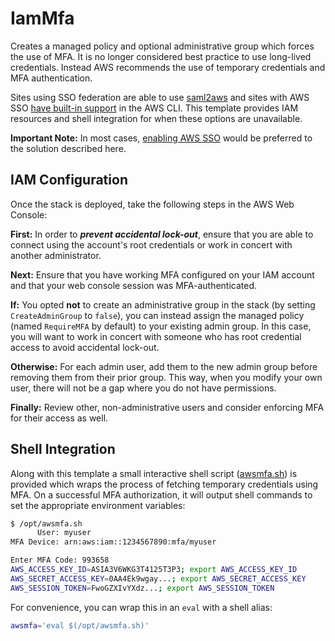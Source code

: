 # IamMfa

Creates a managed policy and optional administrative group which forces the use
of MFA. It is no longer considered best practice to use long-lived credentials.
Instead AWS recommends the use of temporary credentials and MFA authentication.

Sites using SSO federation are able to use
[saml2aws](https://github.com/Versent/saml2aws) and sites with AWS SSO 
[have built-in support](https://docs.aws.amazon.com/cli/latest/userguide/cli-configure-sso.html)
in the AWS CLI. This template provides IAM resources and shell integration
for when these options are unavailable.

**Important Note:** In most cases, 
                    [enabling AWS SSO](https://docs.aws.amazon.com/singlesignon/latest/userguide/step1.html)
                    would be preferred to the solution described here.
          
## IAM Configuration

Once the stack is deployed, take the following steps in the AWS Web Console:

**First:** In order to **_prevent accidental lock-out_**, ensure that you are able
           to connect using the account's root credentials or work in concert
           with another administrator.
           
**Next:** Ensure that you have working MFA configured on your IAM account and
          that your web console session was MFA-authenticated.
           
**If:** You opted **not** to create an administrative group in the stack (by
        setting `CreateAdminGroup` to `false`), you can instead assign the
        managed policy (named `RequireMFA` by default) to your existing admin
        group. In this case, you will want to work in concert with someone who
        has root credential access to avoid accidental lock-out.
        
**Otherwise:** For each admin user, add them to the new admin group before
               removing them from their prior group. This way, when you modify
               your own user, there will not be a gap where you do not have
               permissions.
               
**Finally:** Review other, non-administrative users and consider enforcing MFA
             for their access as well.
          
## Shell Integration

Along with this template a small interactive shell script
([awsmfa.sh](awsmfa.sh)) is provided which wraps the process of fetching
temporary credentials using MFA. On a successful MFA authorization, it will
output shell commands to set the appropriate environment variables:

``` bash
$ /opt/awsmfa.sh
      User: myuser
MFA Device: arn:aws:iam::1234567890:mfa/myuser

Enter MFA Code: 993658
AWS_ACCESS_KEY_ID=ASIA3V6WKG3T4125T3P3; export AWS_ACCESS_KEY_ID
AWS_SECRET_ACCESS_KEY=0AA4Ek9wgay...; export AWS_SECRET_ACCESS_KEY
AWS_SESSION_TOKEN=FwoGZXIvYXdz...; export AWS_SESSION_TOKEN
```

For convenience, you can wrap this in an `eval` with a shell alias:

``` bash
awsmfa='eval $(/opt/awsmfa.sh)'
```
